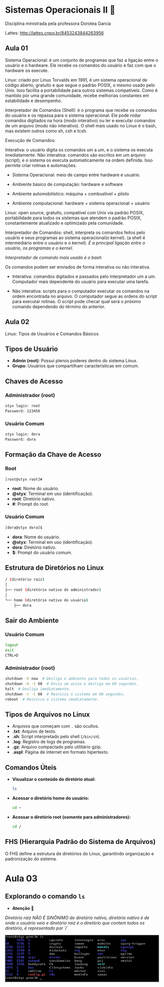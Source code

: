 
# Sistemas Operacionais II 🐧

Disciplina ministrada pela professora Dorotea Garcia

Lattes:  http://lattes.cnpq.br/8453243844263956
## Aula 01

Sistema Operacional: é um conjunto de programas que faz a ligação entre o usuário e o hardware. Ele recebe os comandos do usuário e faz com que o hardware os execute.

Linux: criado por Linus Torvalds em 1991, é um sistema operacional de código aberto, gratuito e que segue o padrão POSIX, o mesmo usado pelo Unix. Isso facilita a portabilidade para outros sistemas compatíveis. Como é mantido por uma grande comunidade, recebe melhorias constantes em estabilidade e desempenho.

Interpretador de Comandos (Shell): é o programa que recebe os comandos do usuário e os repassa para o sistema operacional. Ele pode rodar comandos digitados na hora (modo interativo) ou ler e executar comandos de um arquivo (modo não interativo). O shell mais usado no Linux é o bash, mas existem outros como sh, csh e tcsh.

Execução de Comandos:

Interativa: o usuário digita os comandos um a um, e o sistema os executa imediatamente.
Não interativa: comandos são escritos em um arquivo (script), e o sistema os executa automaticamente na ordem definida. Isso permite criar rotinas e automações.

- Sistema Operacional: meio de campo entre hardware e usuário.

- Ambiente básico de computação: hardware e software

- Ambiente automobilístico: máquina + combustível + piloto

- Ambiente computacional: hardware + sistema operacional + usuário

Linux: open source, gratuito, compatível com Unix via padrão POSIX, portabilidade para todos os sistemas que atendem o padrão POSIX, constantemente atualizado e optimizado pela comunidade.

Interpretador de Comandos: shell, interpreta os comandos feitos pelo usuário e seus programas ao sistema operacional(o kernel).
(a shell é  intermediário entre o usuário e o kernel). *É a principal ligação entre o usuário, os programas e o kernel.*

*Interpretador de comando mais usado é o bash*

Os comandos podem ser enviados de forma interativa ou não interativa.


* Interativa: comandos digitados e passados pelo interpretador um a um. Computador mais dependente do usuário para executar uma tarefa.

* Não interativa: scripts para o computador executar os comandos na ordem encontrada no arquivo. O computador segue as ordens do script para executar rotinas. O script pode checar qual será o próximo comando dependendo do término do anterior.

## Aula 02
Linux: Tipos de Usuários e Comandos Básicos

## Tipos de Usuário

- **Admin (root)**: Possui plenos poderes dentro do sistema Linux.
- **Grupo**: Usuários que compartilham características em comum.

## Chaves de Acesso

### Administrador (root)
```bash
styx login: root
Password: 123456
```

### Usuário Comum
```bash
styx login: dora
Password: dora
```

## Formação da Chave de Acesso

### Root
```bash
[root@styx root]#
```
- **root**: Nome do usuário.
- **@styx**: Terminal em uso (identificação).
- **root**: Diretório nativo.
- **#**: Prompt do root.

### Usuário Comum
```bash
[dora@styx dora]$
```
- **dora**: Nome do usuário.
- **@styx**: Terminal em uso (identificação).
- **dora**: Diretório nativo.
- **$**: Prompt do usuário comum.

## Estrutura de Diretórios no Linux
```bash
/ (diretório raiz)
│
├── root (diretório nativo do administrador)
│
└── home (diretório nativo do usuário)
    ├── dora
```

## Sair do Ambiente

### Usuário Comum
```bash
logout
exit
CTRL+D
```

### Administrador (root)
```bash
shutdown -h now  # Desliga o ambiente para todos os usuários.
shutdown -h -t 60  # Envia um aviso e desliga em 60 segundos.
halt  # Desliga imediatamente.
shutdown -r -t 60  # Reinicia o sistema em 60 segundos.
reboot  # Reinicia o sistema imediatamente.
```

## Tipos de Arquivos no Linux

- Arquivos que começam com `.` são ocultos.
- **.txt**: Arquivo de texto.
- **.sh**: Script interpretado pelo shell (`/bin/sh`).
- **.log**: Registro de logs de programas.
- **.gz**: Arquivo compactado pelo utilitário gzip.
- **.aspl**: Página de internet em formato hipertexto.

## Comandos Úteis

- **Visualizar o conteúdo do diretório atual:**
  ```bash
  ls
  ```

- **Acessar o diretório home do usuário:**
  ```bash
  cd ~
  ```

- **Acessar o diretório root (somente para administradores):**
  ```bash
  cd /
  ```

## FHS (Hierarquia Padrão do Sistema de Arquivos)

O FHS define a estrutura de diretórios do Linux, garantindo organização e padronização do sistema.

# Aula 03

## Explorando o comando `ls`

- **Atenção** 🚨

*Diretório raiz NÃO É SINÔNIMO de diretório nativo, diretório nativo é de onde o usuário veio e diretório raiz é o diretório que contem todos os diretório, é representado por ´/`* 

<p align="center">
  <img src= "https://github.com/claraneves23/sistemas_operacionais_II/blob/main/Captura%20de%20tela%202025-03-11%20184951.png">
</p>
 



















